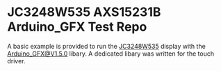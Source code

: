 # JC3248W535 AXS15231B Arduino_GFX Test Repo
A basic example is provided to run the [JC3248W535](https://www.aliexpress.com/item/1005007566332450.html) display with the [Arduino_GFX@V1.5.0](https://github.com/moononournation/Arduino_GFX) libary. A dedicated libary was written for the touch driver. 
